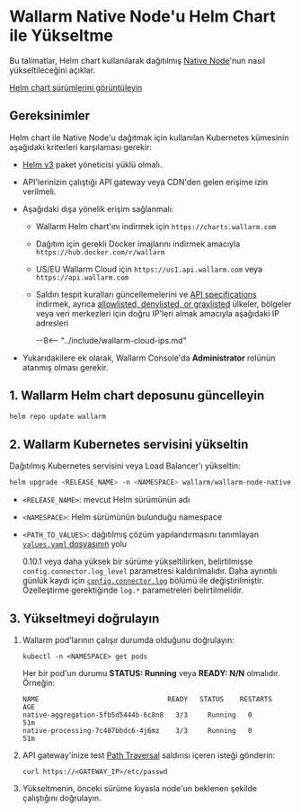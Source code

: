 [configure-proxy-balancer-instr]:           ../../admin-en/configuration-guides/access-to-wallarm-api-via-proxy.md
[ptrav-attack-docs]:                        ../../attacks-vulns-list.md#path-traversal
[ip-list-docs]:                             ../../user-guides/ip-lists/overview.md
[api-spec-enforcement-docs]:                ../../api-specification-enforcement/overview.md

# Wallarm Native Node'u Helm Chart ile Yükseltme

Bu talimatlar, Helm chart kullanılarak dağıtılmış [Native Node](../../installation/native-node/helm-chart.md)'nun nasıl yükseltileceğini açıklar.

[Helm chart sürümlerini görüntüleyin](node-artifact-versions.md)

## Gereksinimler

Helm chart ile Native Node'u dağıtmak için kullanılan Kubernetes kümesinin aşağıdaki kriterleri karşılaması gerekir:

* [Helm v3](https://helm.sh/) paket yöneticisi yüklü olmalı.
* API'lerinizin çalıştığı API gateway veya CDN'den gelen erişime izin verilmeli.
* Aşağıdaki dışa yönelik erişim sağlanmalı:

    * Wallarm Helm chart'ını indirmek için `https://charts.wallarm.com`
    * Dağıtım için gerekli Docker imajlarını indirmek amacıyla `https://hub.docker.com/r/wallarm`
    * US/EU Wallarm Cloud için `https://us1.api.wallarm.com` veya `https://api.wallarm.com`
    * Saldırı tespit kuralları güncellemelerini ve [API specifications][api-spec-enforcement-docs] indirmek, ayrıca [allowlisted, denylisted, or graylisted][ip-list-docs] ülkeler, bölgeler veya veri merkezleri için doğru IP'leri almak amacıyla aşağıdaki IP adresleri

        --8<-- "../include/wallarm-cloud-ips.md"
* Yukarıdakilere ek olarak, Wallarm Console'da **Administrator** rolünün atanmış olması gerekir.

## 1. Wallarm Helm chart deposunu güncelleyin

```bash
helm repo update wallarm
```

## 2. Wallarm Kubernetes servisini yükseltin

Dağıtılmış Kubernetes servisini veya Load Balancer'ı yükseltin:

``` bash
helm upgrade <RELEASE_NAME> -n <NAMESPACE> wallarm/wallarm-node-native --version 0.11.0 -f <PATH_TO_VALUES>
```

* `<RELEASE_NAME>`: mevcut Helm sürümünün adı
* `<NAMESPACE>`: Helm sürümünün bulunduğu namespace
* `<PATH_TO_VALUES>`: dağıtılmış çözüm yapılandırmasını tanımlayan [`values.yaml` dosyasının](../../installation/native-node/helm-chart-conf.md) yolu

    0.10.1 veya daha yüksek bir sürüme yükseltilirken, belirtilmişse `config.connector.log_level` parametresi kaldırılmalıdır. Daha ayrıntılı günlük kaydı için [`config.connector.log`](../../installation/native-node/helm-chart-conf.md#configconnectorlog) bölümü ile değiştirilmiştir. Özelleştirme gerektiğinde `log.*` parametreleri belirtilmelidir.

## 3. Yükseltmeyi doğrulayın

1. Wallarm pod'larının çalışır durumda olduğunu doğrulayın:

    ```
    kubectl -n <NAMESPACE> get pods
    ```

    Her bir pod'un durumu **STATUS: Running** veya **READY: N/N** olmalıdır. Örneğin:

    ```
    NAME                                READY   STATUS    RESTARTS   AGE
    native-aggregation-5fb5d5444b-6c8n8   3/3     Running   0          51m
    native-processing-7c487bbdc6-4j6mz    3/3     Running   0          51m
    ```
1. API gateway'inize test [Path Traversal][ptrav-attack-docs] saldırısı içeren isteği gönderin:

    ```
    curl https://<GATEWAY_IP>/etc/passwd
    ```
1. Yükseltmenin, önceki sürüme kıyasla node'un beklenen şekilde çalıştığını doğrulayın.